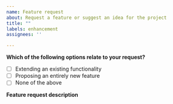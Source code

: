 ```yaml
---
name: Feature request
about: Request a feature or suggest an idea for the project
title: ""
labels: enhancement
assignees: ''

---
```

<!-- Thank you for submitting a feature request. Your contribution is appreciated!
Please follow the instructions and the structure below. -->

**Which of the following options relate to your request?**
<!-- Mark the chosen option with an "X". For example: - [X] None of the above-->
- [ ] Extending an existing functionality
- [ ] Proposing an entirely new feature
- [ ] None of the above

**Feature request description**
<!-- A clear and concise description of what you would like. -->
